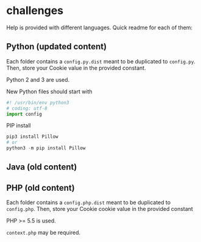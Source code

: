 # challenges
Help is provided with different languages. Quick readme for each of them:

## Python (updated content)
Each folder contains a `config.py.dist` meant to be duplicated to `config.py`. Then, store your Cookie value in the provided constant.

Python 2 and 3 are used.

New Python files should start with
```python
#! /usr/bin/env python3
# coding: utf-8
import config
```

PIP install
```python
pip3 install Pillow
# or
python3 -m pip install Pillow

```

## Java (old content)

## PHP (old content)
Each folder contains a `config.php.dist` meant to be duplicated to `config.php`. Then, store your Cookie cookie value in the provided constant

PHP >= 5.5 is used.

`context.php` may be required.
